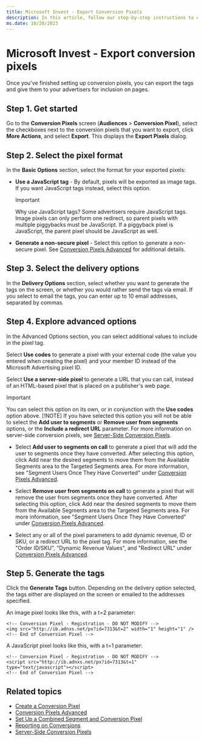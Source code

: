 ```yaml
---
title: Microsoft Invest - Export Conversion Pixels
description: In this article, follow our step-by-step instructions to export conversion pixel tags after setting up conversion pixels.
ms.date: 10/28/2023
---
```


# Microsoft Invest - Export conversion pixels

Once you've finished setting up conversion pixels, you can export the tags and give them to your advertisers for inclusion on pages.

## Step 1. Get started

Go to the **Conversion Pixels** screen (**Audiences** > **Conversion Pixel**), select the checkboxes next to the conversion pixels that you want to export, click **More Actions**, and select **Export**. This displays the **Export Pixels** dialog.

## Step 2. Select the pixel format

In the **Basic Options** section, select the format for your exported pixels:

- **Use a JavaScript tag** - By default, pixels will be exported as image tags. If you want JavaScript tags instead, select this option.

  > [!IMPORTANT]
  > Why use JavaScript tags? Some advertisers require JavaScript tags. Image pixels can only perform one redirect, so parent pixels with multiple piggybacks must be JavaScript. If a piggyback pixel is JavaScript, the parent pixel should be JavaScript as well.

- **Generate a non-secure pixel** - Select this option to generate a non-secure pixel. See [Conversion Pixels Advanced](conversion-pixels-advanced.md) for additional details.

## Step 3. Select the delivery options

In the **Delivery Options** section, select whether you want to generate the tags on the screen, or whether you would rather send the tags via email. If you select to email the tags, you can enter up to 10 email addresses, separated by commas.

## Step 4. Explore advanced options

In the Advanced Options section, you can select additional values to include in the pixel tag.

Select **Use codes** to generate a pixel with your external code (the value you entered when creating the pixel) and your member ID instead of the Microsoft Advertising pixel ID.

Select **Use a server-side pixel** to generate a URL that you can call, instead of an HTML-based pixel that is placed on a publisher's web page.

> [!IMPORTANT]
> You can select this option on its own, or in conjunction with the **Use codes** option above.
> [!NOTE]
> If you have selected this option you will not be able to select the **Add user to segments** or **Remove user from segments** options, or the **Include a redirect URL** parameter. For more information on server-side conversion pixels, see [Server-Side Conversion Pixels](server-side-conversion-pixels.md).

- Select **Add user to segments on call** to generate a pixel that will add the user to segments once they have converted. After selecting this option, click Add near the desired segments to move them from the Available Segments area to the Targeted Segments area. For more information, see "Segment Users Once They Have Converted" under [Conversion Pixels Advanced](conversion-pixels-advanced.md).

- Select **Remove user from segments on call** to generate a pixel that will remove the user from segments once they have converted. After selecting this option, click Add near the desired segments to move them from the Available Segments area to the Targeted Segments area. For more information, see "Segment Users Once They Have Converted" under [Conversion Pixels Advanced](conversion-pixels-advanced.md).

- Select any or all of the pixel parameters to add dynamic revenue, ID or SKU, or a redirect URL to the pixel tag. For more information, see the "Order ID/SKU", "Dynamic Revenue Values", and "Redirect URL" under [Conversion Pixels Advanced](conversion-pixels-advanced.md).

## Step 5. Generate the tags

Click the **Generate Tags** button. Depending on the delivery option selected, the tags either are displayed on the screen or emailed to the addresses specified.

An image pixel looks like this, with a t=2 parameter:

```
<!-- Conversion Pixel - Registration - DO NOT MODIFY --> 
<img src="http://ib.adnxs.net/px?id=7313&t=2" width="1" height="1" /> 
<!-- End of Conversion Pixel --> 
```

A JavaScript pixel looks like this, with a t=1 parameter:

```
<!-- Conversion Pixel - Registration - DO NOT MODIFY --> 
<script src="http://ib.adnxs.net/px?id=7313&t=1" type="text/javascript"></script>
<!-- End of Conversion Pixel --> 
```

## Related topics

- [Create a Conversion Pixel](create-a-conversion-pixel.md)
- [Conversion Pixels Advanced](conversion-pixels-advanced.md)
- [Set Up a Combined Segment and Conversion Pixel](set-up-a-combined-segment-and-conversion-pixel.md)
- [Reporting on Conversions](reporting-on-conversions.md)
- [Server-Side Conversion Pixels](server-side-conversion-pixels.md)
